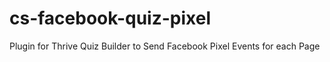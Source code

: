 # cs-facebook-quiz-pixel
Plugin for Thrive Quiz Builder to Send Facebook Pixel Events for each Page
